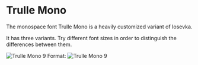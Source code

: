 # Trulle Mono

The monospace font Trulle Mono is a heavily customized variant of Iosevka.

It has three variants. Try different font sizes in order to distinguish the differences between them.

![Trulle Mono 9](/images/trulle-mono-9.png.png)
Format: ![Trulle Mono 9](https://github.com/w1hm1/trulle-mono/blob/main/Images/trulle-mono-9.png)


